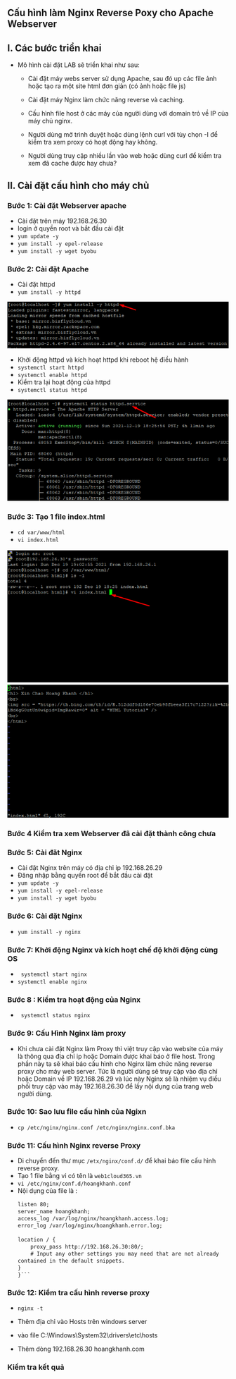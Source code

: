 ## Cấu hình làm Nginx Reverse Poxy cho Apache Webserver
## I. Các bước triển khai 
- Mô hình cài đặt LAB sẽ triển khai như sau:
    + Cài đặt máy webs server sử dụng Apache, sau đó up các file ảnh hoặc tạo ra một site html đơn giản (có ảnh hoặc file js)

    + Cài đặt máy Nginx làm chức năng reverse và caching.

    + Cấu hình file host ở các máy của người dùng với domain  trỏ về IP của máy chủ nginx.

    + Người dùng mở trình duyệt hoặc dùng lệnh curl với tùy chọn -I để kiểm tra xem proxy có hoạt động hay không.

    + Người dùng truy cập nhiều lần vào web hoặc dùng curl để kiểm tra xem đã cache được hay chưa?

## II. Cài đặt cấu hình cho máy chủ
### Bước 1: Cài đặt Webserver apache 
- Cài đặt trên máy 192.168.26.30
- login ở quyền root và bắt đầu cài đặt
- `yum update -y `
- `yum install -y epel-release` 
- `yum install -y wget byobu `
### Bước 2: Cài đặt Apache
- Cài đặt httpd
- `yum install -y httpd`
<img src="../img/pr1.png">

- Khởi động httpd và kích hoạt httpd khi reboot hệ điều hành
- `systemctl start httpd`
- `systemctl enable httpd`
- Kiểm tra lại hoạt động của httpd
- `systemctl status httpd`

<img src="../img/pr4.png">


### Bước 3:  Tạo 1 file index.html
- `cd var/www/html`
- ` vi index.html `
<img src="../img/pr2.png">

<img src="../img/pr3.png">



### Bước 4  Kiểm tra xem Webserver đã cài đặt thành công chưa


### Bước 5: Cài đăt Nginx
- Cài đặt Nginx trên máy có địa chỉ ip 192.168.26.29
- Đăng nhập bằng quyền root để bắt đầu cài đặt
- `yum update -y `
- `yum install -y epel-release` 
- `yum install -y wget byobu `
### Bước 6: Cài đặt Nginx 
- `yum install -y nginx`

### Bước 7: Khởi động Nginx và kích hoạt chế độ khởi động cùng OS
- ` systemctl start nginx`
- `systemctl enable nginx`

### Bước 8 : Kiểm tra hoạt động của Nginx
- ` systemctl status nginx`

### Bước 9: Cấu Hình Nginx làm proxy
- Khi chưa cài đặt Nginx làm Proxy thì việt truy cập vào website của máy là thông qua địa chỉ ip hoặc Domain được khai báo ở file host. Trong phần này ta sẽ khai báo cấu hình cho Nginx làm chức năng reverse proxy cho máy web server. Tức là người dùng sẽ truy cập vào địa chỉ hoặc Domain về IP 192.168.26.29 và lúc này Nginx sẽ là nhiệm vụ điều phối truy cập vào máy 192.168.26.30 để lấy nội dụng của trang web người dùng.
### Bước 10: Sao lưu file cấu hình của Ngixn
- `cp /etc/nginx/nginx.conf /etc/nginx/nginx.conf.bka`
### Bước 11: Cấu hình Nginx reverse Proxy
- Di chuyển đến thư mục `/etx/nginx/conf.d/` để khai báo file cấu hình reverse proxy.
- Tạo 1 file bằng vi có tên là `web1cloud365.vn`
- `vi /etc/nginx/conf.d/hoangkhanh.conf`
- Nội dụng của file là :
    ```server {
    listen 80;
    server_name hoangkhanh;
    access_log /var/log/nginx/hoangkhanh.access.log;
    error_log /var/log/nginx/hoangkhanh.error.log;
    
    location / {
        proxy_pass http://192.168.26.30:80/;
        # Input any other settings you may need that are not already contained in the default snippets.
    }
    }```

### Bước 12: Kiểm tra cấu hình reverse proxy
- `nginx -t`

- Thêm địa chỉ vào Hosts trên windows server
- vào file C:\Windows\System32\drivers\etc\hosts 
- Thêm dòng 192.168.26.30 hoangkhanh.com

###  Kiểm tra kết quả 
